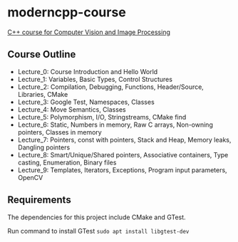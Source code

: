 # moderncpp-course
[C++ course for Computer Vision and Image Processing](http://www.ipb.uni-bonn.de/teaching/modern-cpp/)

## Course Outline

- Lecture_0: Course Introduction and Hello World
- Lecture_1: Variables, Basic Types, Control Structures
- Lecture_2: Compilation, Debugging, Functions, Header/Source, Libraries, CMake
- Lecture_3: Google Test, Namespaces, Classes
- Lecture_4: Move Semantics, Classes
- Lecture_5: Polymorphism, I/O, Stringstreams, CMake find
- Lecture_6: Static, Numbers in memory, Raw C arrays, Non-owning pointers, Classes in memory
- Lecture_7: Pointers, const with pointers, Stack and Heap, Memory leaks, Dangling pointers
- Lecture_8: Smart/Unique/Shared pointers, Associative containers, Type casting, Enumeration, Binary files
- Lecture_9: Templates, Iterators, Exceptions, Program input parameters, OpenCV


## Requirements

The dependencies for this project include CMake and GTest.

Run command to install GTest
`sudo apt install libgtest-dev`
